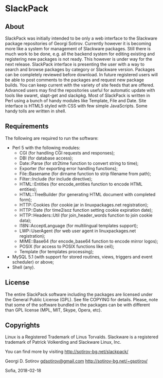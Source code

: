 # SlackPack

About
------------------------------------------------------------------------------
  SlackPack was initially intended to be only a web interface to the
Slackware package repositories of Georgi Sotirov. Currently however it is
becoming more like a system for management of Slackware packages. Still there
is much work to be done, e.g. all the backend system for editing existing and
registering new packages is not ready. This however is under way for the next
release.
  SlackPack interface is presenting the user with a way to search and browse
packages by category or Slackware version. Packages can be completely
reviewed before download. In future registered users will be able to post
comments to the packages and request new package builds. You can keep current
with the variety of site feeds that are offered.
  Advanced users may find the repositories useful for automatic update with
tools like swaret, slapt-get and slackpkg.
  Most of SlackPack is written in Perl using a bunch of handy modules like
Template, File and Date. Site interface is HTML5 styled with CSS with few
simple JavaScripts. Some handy tolls are written in shell.

Requirements
------------------------------------------------------------------------------
The following are required to run the software:

 * Perl 5 with the following modules:
   - CGI (for handling CGI requests and responses);
   - DBI (for database access);
   - Date::Parse (for str2time function to convert string to time);
   - Exporter (for exporting error handling functions);
   - File::Basename (for dirname function to strip filename from path);
   - Filter::Include (for include directive);
   - HTML::Entities (for encode_entities function to encode HTML entities);
   - HTML::TreeBuilder (for generating HTML document with completed form);
   - HTTP::Cookies (for cookie jar in linuxpackages.net registration);
   - HTTP::Date (for time2isoz function setting cookie expiration date);
   - HTTP::Headers::Util (for join_header_words function to join cookie data);
   - I18N::AcceptLanguage (for multilingual templates support);
   - LWP::UserAgent (for web user agent in linuxpackages.net registration);
   - MIME::Base64 (for encode_base64 function to encode mirror logos);
   - POSIX (for access to POSIX functions like ceil);
   - Template (for templates processing);
 * MySQL 5.1 (with support for stored routines, views, triggers and event
   scheduler) or above;
 * Shell (any).

License
------------------------------------------------------------------------------
The entire SlackPack software including the packages are licensed under the
General Public License (GPL). See file COPYING for details.
Please, note that some of the software bundled in the packages can be with
different than GPL license (MPL, MIT, Skype, Opera, etc).

Copyrights
------------------------------------------------------------------------------
Linux is a Registered Trademark of Linus Torvalds.
Slackware is a registered trademark of Patrick Volkerding and Slackware Linux, Inc.


You can find more by visiting http://sotirov-bg.net/slackpack/


Georgi D. Sotirov
gdsotirov@gmail.com
http://sotirov-bg.net/~gsotirov/

Sofia, 2018-02-18

